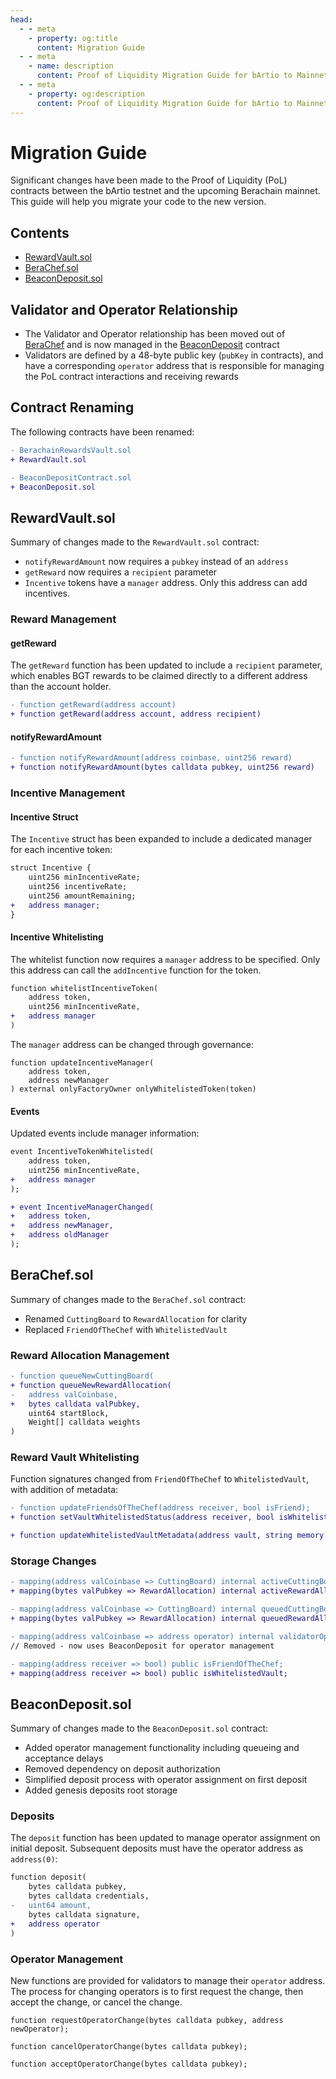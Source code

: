 ```yaml
---
head:
  - - meta
    - property: og:title
      content: Migration Guide
  - - meta
    - name: description
      content: Proof of Liquidity Migration Guide for bArtio to Mainnet
  - - meta
    - property: og:description
      content: Proof of Liquidity Migration Guide for bArtio to Mainnet
---
```


# Migration Guide

Significant changes have been made to the Proof of Liquidity (PoL) contracts between the bArtio testnet and the upcoming Berachain mainnet. This guide will help you migrate your code to the new version.

## Contents

- [RewardVault.sol](#rewardvault-sol)
- [BeraChef.sol](#berachef-sol)
- [BeaconDeposit.sol](#beacondeposit-sol)

## Validator and Operator Relationship

- The Validator and Operator relationship has been moved out of [BeraChef](/developers/contracts/berachef) and is now managed in the [BeaconDeposit](/developers/contracts/beacondeposit) contract
- Validators are defined by a 48-byte public key (`pubKey` in contracts), and have a corresponding `operator` address that is responsible for managing the PoL contract interactions and receiving rewards

## Contract Renaming

The following contracts have been renamed:

```diff
- BerachainRewardsVault.sol
+ RewardVault.sol

- BeaconDepositContract.sol
+ BeaconDeposit.sol
```

## RewardVault.sol

Summary of changes made to the `RewardVault.sol` contract:

- `notifyRewardAmount` now requires a `pubkey` instead of an `address`
- `getReward` now requires a `recipient` parameter
- `Incentive` tokens have a `manager` address. Only this address can add incentives.

### Reward Management

#### getReward

The `getReward` function has been updated to include a `recipient` parameter, which enables BGT rewards to be claimed directly to a different address than the account holder.

```diff
- function getReward(address account)
+ function getReward(address account, address recipient)
```

#### notifyRewardAmount

```diff
- function notifyRewardAmount(address coinbase, uint256 reward)
+ function notifyRewardAmount(bytes calldata pubkey, uint256 reward)
```

### Incentive Management

#### Incentive Struct

The `Incentive` struct has been expanded to include a dedicated manager for each incentive token:

```diff
struct Incentive {
    uint256 minIncentiveRate;
    uint256 incentiveRate;
    uint256 amountRemaining;
+   address manager;
}
```

#### Incentive Whitelisting

The whitelist function now requires a `manager` address to be specified. Only this address can call the `addIncentive` function for the token.

```diff
function whitelistIncentiveToken(
    address token,
    uint256 minIncentiveRate,
+   address manager
)
```

The `manager` address can be changed through governance:

```solidity
function updateIncentiveManager(
    address token,
    address newManager
) external onlyFactoryOwner onlyWhitelistedToken(token)
```

#### Events

Updated events include manager information:

```diff
event IncentiveTokenWhitelisted(
    address token,
    uint256 minIncentiveRate,
+   address manager
);

+ event IncentiveManagerChanged(
+   address token,
+   address newManager,
+   address oldManager
);
```

## BeraChef.sol

Summary of changes made to the `BeraChef.sol` contract:

- Renamed `CuttingBoard` to `RewardAllocation` for clarity
- Replaced `FriendOfTheChef` with `WhitelistedVault`

### Reward Allocation Management

```diff
- function queueNewCuttingBoard(
+ function queueNewRewardAllocation(
-   address valCoinbase,
+   bytes calldata valPubkey,
    uint64 startBlock,
    Weight[] calldata weights
)
```

### Reward Vault Whitelisting

Function signatures changed from `FriendOfTheChef` to `WhitelistedVault`, with addition of metadata:

```diff
- function updateFriendsOfTheChef(address receiver, bool isFriend);
+ function setVaultWhitelistedStatus(address receiver, bool isWhitelisted, string memory metadata);

+ function updateWhitelistedVaultMetadata(address vault, string memory metadata);
```

### Storage Changes

```diff
- mapping(address valCoinbase => CuttingBoard) internal activeCuttingBoards;
+ mapping(bytes valPubkey => RewardAllocation) internal activeRewardAllocations;

- mapping(address valCoinbase => CuttingBoard) internal queuedCuttingBoards;
+ mapping(bytes valPubkey => RewardAllocation) internal queuedRewardAllocations;

- mapping(address valCoinbase => address operator) internal validatorOperator;
// Removed - now uses BeaconDeposit for operator management

- mapping(address receiver => bool) public isFriendOfTheChef;
+ mapping(address receiver => bool) public isWhitelistedVault;
```

## BeaconDeposit.sol

Summary of changes made to the `BeaconDeposit.sol` contract:

- Added operator management functionality including queueing and acceptance delays
- Removed dependency on deposit authorization
- Simplified deposit process with operator assignment on first deposit
- Added genesis deposits root storage

### Deposits

The `deposit` function has been updated to manage operator assignment on initial deposit. Subsequent deposits must have the operator address as `address(0)`:

```diff
function deposit(
    bytes calldata pubkey,
    bytes calldata credentials,
-   uint64 amount,
    bytes calldata signature,
+   address operator
)
```

### Operator Management

New functions are provided for validators to manage their `operator` address. The process for changing operators is to first request the change, then accept the change, or cancel the change.

```solidity
function requestOperatorChange(bytes calldata pubkey, address newOperator);

function cancelOperatorChange(bytes calldata pubkey);

function acceptOperatorChange(bytes calldata pubkey);
```

